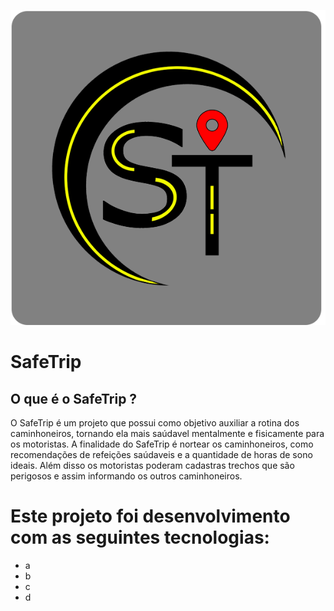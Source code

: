 ![logo](https://github.com/WalyssonPaiva/safeTrip/blob/master/logo.png)


# SafeTrip

## 	O que é o SafeTrip ?

  O SafeTrip é um projeto que possui como objetivo auxiliar a  rotina dos caminhoneiros, tornando ela mais saúdavel mentalmente e fisicamente para os motoristas.
  A finalidade do SafeTrip é nortear os caminhoneiros, como recomendações de refeições saúdaveis e a quantidade de horas de sono ideais. Além disso os motoristas poderam  cadastras trechos que são perigosos e assim informando os outros caminhoneiros. 
 
# Este projeto foi desenvolvimento com as seguintes tecnologias: 
 
 <ul>
  <li> a 
  <li> b
  <li> c 
  <li> d 
  <ui>
 
 
